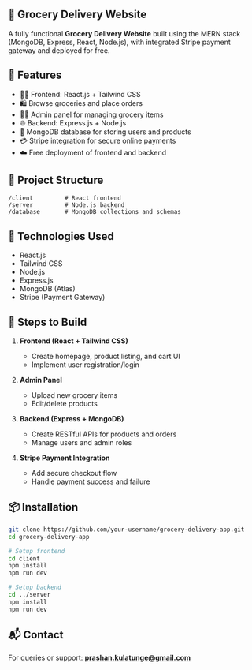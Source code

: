 ## 🛒 Grocery Delivery Website

A fully functional **Grocery Delivery Website** built using the MERN stack (MongoDB, Express, React, Node.js), with integrated Stripe payment gateway and deployed for free.

## 🚀 Features

- 🧑‍💻 Frontend: React.js + Tailwind CSS
- 🛍️ Browse groceries and place orders
- 👨‍💼 Admin panel for managing grocery items
- 🌐 Backend: Express.js + Node.js
- 💾 MongoDB database for storing users and products
- 💳 Stripe integration for secure online payments
- ☁️ Free deployment of frontend and backend

## 📁 Project Structure

```
/client         # React frontend
/server         # Node.js backend
/database       # MongoDB collections and schemas
```

## 🔧 Technologies Used

- React.js
- Tailwind CSS
- Node.js
- Express.js
- MongoDB (Atlas)
- Stripe (Payment Gateway)

## 📝 Steps to Build

1. **Frontend (React + Tailwind CSS)**

   - Create homepage, product listing, and cart UI
   - Implement user registration/login

2. **Admin Panel**

   - Upload new grocery items
   - Edit/delete products

3. **Backend (Express + MongoDB)**

   - Create RESTful APIs for products and orders
   - Manage users and admin roles

4. **Stripe Payment Integration**
   - Add secure checkout flow
   - Handle payment success and failure

## 📦 Installation

```bash
git clone https://github.com/your-username/grocery-delivery-app.git
cd grocery-delivery-app

# Setup frontend
cd client
npm install
npm run dev

# Setup backend
cd ../server
npm install
npm run dev
```

## 📬 Contact

For queries or support: **prashan.kulatunge@gmail.com**
